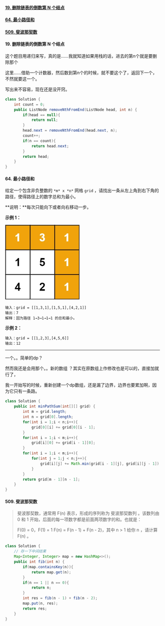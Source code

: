 #### [19. 删除链表的倒数第 N 个结点](https://leetcode-cn.com/problems/remove-nth-node-from-end-of-list/)



#### [64. 最小路径和](https://leetcode-cn.com/problems/minimum-path-sum/)





#### [509. 斐波那契数](https://leetcode-cn.com/problems/fibonacci-number/)











#### 19. 删除链表的倒数第 N 个结点 

这个题目用递归来写，真的是……我就知道如果用栈的话，进去的第n个就是要删除那个

这里……借助一个计数器，然后数到第n个的时候，就不要这个了，返回下一个，不然就要这一个。

写出来不容易，现在还是没开窍。

```java
class Solution {
    int count = 0;
    public ListNode removeNthFromEnd(ListNode head, int n) {
        if(head == null){
            return null;
        }
        head.next = removeNthFromEnd(head.next, n);
        count++;
        if(n == count){
            return head.next;
        }
        return head;
    }
}
```





#### 64. 最小路径和 


给定一个包含非负整数的 `*m* x *n*` 网格 `grid` ，请找出一条从左上角到右下角的路径，使得路径上的数字总和为最小。

**说明：**每次只能向下或者向右移动一步。

 

**示例 1：**

![img](递归刷题集合.assets/minpath.jpg)

```
输入：grid = [[1,3,1],[1,5,1],[4,2,1]]
输出：7
解释：因为路径 1→3→1→1→1 的总和最小。
```

**示例 2：**

```
输入：grid = [[1,2,3],[4,5,6]]
输出：12
```

---

一个。。简单的dp？

然而我还是会用那个。。新的数组 ？其实在原数组上作修改也是可以的，直接加就行了，

我一开始写的时候，重新创建一个dp数组，还是漏了边界，边界也要累加啊，因为它只有一条路。

```java
class Solution {
    public int minPathSum(int[][] grid) {
        int m = grid.length;
        int n = grid[0].length; 
        for(int i = 1;i < n;i++){
            grid[0][i] += grid[0][i - 1];
        }
        for(int i = 1;i < m;i++){
            grid[i][0] += grid[i - 1][0];
        }
        for(int i = 1;i < m;i++){
            for(int j = 1;j < n;j++){
                grid[i][j] += Math.min(grid[i - 1][j], grid[i][j - 1]);
            }
        }
        return grid[m - 1][n - 1];
    }
}
```











#### 509. 斐波那契数

> 斐波那契数，通常用 F(n) 表示，形成的序列称为 斐波那契数列 。该数列由 0 和 1 开始，后面的每一项数字都是前面两项数字的和。也就是：
>
> F(0) = 0，F(1) = 1
> F(n) = F(n - 1) + F(n - 2)，其中 n > 1
> 给你 n ，请计算 F(n) 。

```java
class Solution {
    // 存一下中间结果
    Map<Integer, Integer> map = new HashMap<>();
    public int fib(int n) {
        if(map.containsKey(n)){
            return map.get(n);
        } 
        if(n == 1 || n == 0){
            return n;
        } 
        int res = fib(n - 1) + fib(n - 2);
        map.put(n, res);
        return res;
    }
}
```

